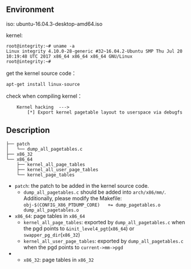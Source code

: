 ## Environment

iso: ubuntu-16.04.3-desktop-amd64.iso

kernel: 

```
root@integrity:~# uname -a
Linux integrity 4.10.0-28-generic #32~16.04.2-Ubuntu SMP Thu Jul 20 10:19:48 UTC 2017 x86_64 x86_64 x86_64 GNU/Linux
root@integrity:~#
```

get the kernel source code：

```
apt-get install linux-source
```

check when compiling kernel：

```
    Kernel hacking  --->
        [*] Export kernel pagetable layout to userspace via debugfs
```

## Description

```
├── patch
│   └── dump_all_pagetables.c
├── x86_32
└── x86_64
    ├── kernel_all_page_tables
    ├── kernel_all_user_page_tables
    └── kernel_page_tables
```

- `patch`: the patch to be added in the kernel source code.
    - `dump_all_pagetables.c` should be added into `arch/x86/mm/`. Additionally, please modify the Makefile: `obj-$(CONFIG_X86_PTDUMP_CORE)   += dump_pagetables.o dump_all_pagetables.o` 
- `x86_64`: page tables in `x86_64`
    - `kernel_all_page_tables`: exported by `dump_all_pagetables.c` when the pgd points to `&init_level4_pgt`(`x86_64`) or `swapper_pg_dir`(`x86_32`) 
    - `kernel_all_user_page_tables`: exported by `dump_all_pagetables.c` when the pgd points to `current->mm->pgd`
- - `x86_32`: page tables in `x86_32`
